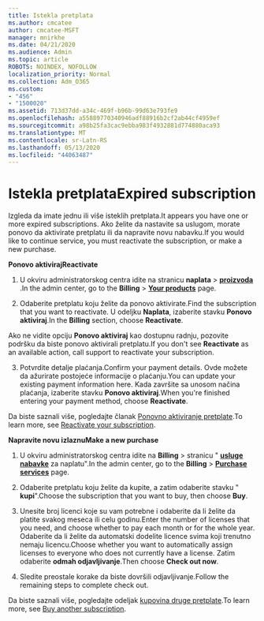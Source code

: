 ```yaml
---
title: Istekla pretplata
ms.author: cmcatee
author: cmcatee-MSFT
manager: mnirkhe
ms.date: 04/21/2020
ms.audience: Admin
ms.topic: article
ROBOTS: NOINDEX, NOFOLLOW
localization_priority: Normal
ms.collection: Adm_O365
ms.custom:
- "456"
- "1500020"
ms.assetid: 713d37dd-a34c-469f-b96b-99d63e793fe9
ms.openlocfilehash: a55889770340946adf88916b2cf2ab44cf4959ef
ms.sourcegitcommit: a98b25fa3cac9ebba983f4932881d774880aca93
ms.translationtype: MT
ms.contentlocale: sr-Latn-RS
ms.lasthandoff: 05/13/2020
ms.locfileid: "44063487"
---
```

# <a name="expired-subscription"></a><span data-ttu-id="e9c7e-102">Istekla pretplata</span><span class="sxs-lookup"><span data-stu-id="e9c7e-102">Expired subscription</span></span>

<span data-ttu-id="e9c7e-103">Izgleda da imate jednu ili više isteklih pretplata.</span><span class="sxs-lookup"><span data-stu-id="e9c7e-103">It appears you have one or more expired subscriptions.</span></span> <span data-ttu-id="e9c7e-104">Ako želite da nastavite sa uslugom, morate ponovo da aktivirate pretplatu ili da napravite novu nabavku.</span><span class="sxs-lookup"><span data-stu-id="e9c7e-104">If you would like to continue service, you must reactivate the subscription, or make a new purchase.</span></span>
  
<span data-ttu-id="e9c7e-105">**Ponovo aktiviraj**</span><span class="sxs-lookup"><span data-stu-id="e9c7e-105">**Reactivate**</span></span>
  
1. <span data-ttu-id="e9c7e-106">U okviru administratorskog centra idite na stranicu **naplata** \> **[proizvoda](https://go.microsoft.com/fwlink/p/?linkid=842054)** .</span><span class="sxs-lookup"><span data-stu-id="e9c7e-106">In the admin center, go to the **Billing** \> **[Your products](https://go.microsoft.com/fwlink/p/?linkid=842054)** page.</span></span>

2. <span data-ttu-id="e9c7e-107">Odaberite pretplatu koju želite da ponovo aktivirate.</span><span class="sxs-lookup"><span data-stu-id="e9c7e-107">Find the subscription that you want to reactivate.</span></span> <span data-ttu-id="e9c7e-108">U odeljku **Naplata**, izaberite stavku **Ponovo aktiviraj**.</span><span class="sxs-lookup"><span data-stu-id="e9c7e-108">In the **Billing** section, choose **Reactivate**.</span></span>

<span data-ttu-id="e9c7e-109">Ako ne vidite opciju **Ponovo aktiviraj** kao dostupnu radnju, pozovite podršku da biste ponovo aktivirali pretplatu.</span><span class="sxs-lookup"><span data-stu-id="e9c7e-109">If you don't see **Reactivate** as an available action, call support to reactivate your subscription.</span></span>

3. <span data-ttu-id="e9c7e-110">Potvrdite detalje plaćanja.</span><span class="sxs-lookup"><span data-stu-id="e9c7e-110">Confirm your payment details.</span></span> <span data-ttu-id="e9c7e-111">Ovde možete da ažurirate postojeće informacije o plaćanju.</span><span class="sxs-lookup"><span data-stu-id="e9c7e-111">You can update your existing payment information here.</span></span> <span data-ttu-id="e9c7e-112">Kada završite sa unosom načina plaćanja, izaberite stavku **Ponovo aktiviraj**.</span><span class="sxs-lookup"><span data-stu-id="e9c7e-112">When you're finished entering your payment method, choose **Reactivate**.</span></span>

<span data-ttu-id="e9c7e-113">Da biste saznali više, pogledajte članak [Ponovno aktiviranje pretplate](https://docs.microsoft.com/office365/admin/subscriptions-and-billing/reactivate-your-subscription).</span><span class="sxs-lookup"><span data-stu-id="e9c7e-113">To learn more, see [Reactivate your subscription](https://docs.microsoft.com/office365/admin/subscriptions-and-billing/reactivate-your-subscription).</span></span>

<span data-ttu-id="e9c7e-114">**Napravite novu izlaznu**</span><span class="sxs-lookup"><span data-stu-id="e9c7e-114">**Make a new purchase**</span></span>
  
1. <span data-ttu-id="e9c7e-115">U okviru administratorskog centra idite na **Billing** \> stranicu " **[usluge nabavke](https://go.microsoft.com/fwlink/p/?linkid=868433)** za naplatu".</span><span class="sxs-lookup"><span data-stu-id="e9c7e-115">In the admin center, go to the **Billing** \> **[Purchase services](https://go.microsoft.com/fwlink/p/?linkid=868433)** page.</span></span>

2. <span data-ttu-id="e9c7e-116">Odaberite pretplatu koju želite da kupite, a zatim odaberite stavku " **kupi**".</span><span class="sxs-lookup"><span data-stu-id="e9c7e-116">Choose the subscription that you want to buy, then choose **Buy**.</span></span>

3. <span data-ttu-id="e9c7e-117">Unesite broj licenci koje su vam potrebne i odaberite da li želite da platite svakog meseca ili celu godinu.</span><span class="sxs-lookup"><span data-stu-id="e9c7e-117">Enter the number of licenses that you need, and choose whether to pay each month or for the whole year.</span></span> <span data-ttu-id="e9c7e-118">Odaberite da li želite da automatski dodelite licence svima koji trenutno nemaju licencu.</span><span class="sxs-lookup"><span data-stu-id="e9c7e-118">Choose whether you want to automatically assign licenses to everyone who does not currently have a license.</span></span> <span data-ttu-id="e9c7e-119">Zatim odaberite **odmah odjavljivanje**.</span><span class="sxs-lookup"><span data-stu-id="e9c7e-119">Then choose **Check out now**.</span></span>

4. <span data-ttu-id="e9c7e-120">Sledite preostale korake da biste dovršili odjavljivanje.</span><span class="sxs-lookup"><span data-stu-id="e9c7e-120">Follow the remaining steps to complete check out.</span></span>

<span data-ttu-id="e9c7e-121">Da biste saznali više, pogledajte odeljak [kupovina druge pretplate](https://docs.microsoft.com/office365/admin/subscriptions-and-billing/buy-another-subscription).</span><span class="sxs-lookup"><span data-stu-id="e9c7e-121">To learn more, see [Buy another subscription](https://docs.microsoft.com/office365/admin/subscriptions-and-billing/buy-another-subscription).</span></span>